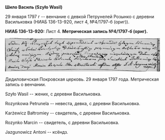 **Шило Василь (Szyło Wasil)**

29 января 1797 г -- венчание с девкой Петрунелей Розынко с деревни
Васильковка (НИАБ 136-13-920, лист 4, №4/1797-б (ориг)).

**НИАБ 136-13-920:** Лист 4. **Метрическая запись №4/1797-б (ориг).**

![](./media/7b4b42a8f0eb4d6c39ff790c54e48c19d0899ab2.png)

Дедиловичская Покровская церковь. 29 января 1797 года. Метрическая
запись о венчании.

Szyło Wasil -- жених, с деревни Васильковка.

Rozynkowa Petrunela -- невеста, девка, с деревни Васильковка.

Karżewicz Bałtromiey -- свидетель, с деревни Васильковка.

Rozynko Marcin -- свидетель, с деревни Васильковка.

Jazgunowicz Antoni -- ксёндз.

